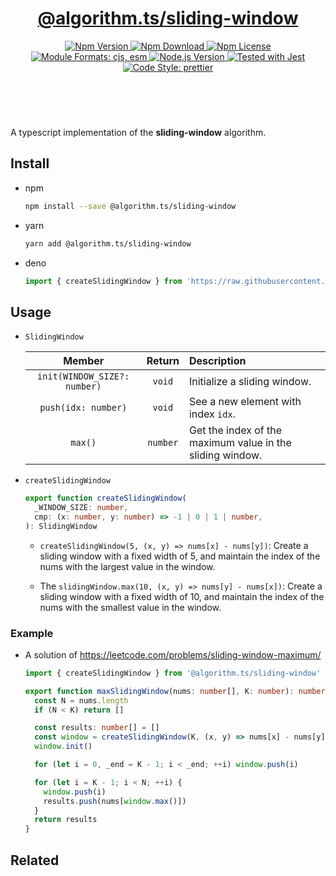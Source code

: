 <header>
  <h1 align="center">
    <a href="https://github.com/guanghechen/algorithm.ts/tree/main/packages/sliding-window#readme">@algorithm.ts/sliding-window</a>
  </h1>
  <div align="center">
    <a href="https://www.npmjs.com/package/@algorithm.ts/sliding-window">
      <img
        alt="Npm Version"
        src="https://img.shields.io/npm/v/@algorithm.ts/sliding-window.svg"
      />
    </a>
    <a href="https://www.npmjs.com/package/@algorithm.ts/sliding-window">
      <img
        alt="Npm Download"
        src="https://img.shields.io/npm/dm/@algorithm.ts/sliding-window.svg"
      />
    </a>
    <a href="https://www.npmjs.com/package/@algorithm.ts/sliding-window">
      <img
        alt="Npm License"
        src="https://img.shields.io/npm/l/@algorithm.ts/sliding-window.svg"
      />
    </a>
    <a href="#install">
      <img
        alt="Module Formats: cjs, esm"
        src="https://img.shields.io/badge/module_formats-cjs%2C%20esm-green.svg"
      />
    </a>
    <a href="https://github.com/nodejs/node">
      <img
        alt="Node.js Version"
        src="https://img.shields.io/node/v/@algorithm.ts/sliding-window"
      />
    </a>
    <a href="https://github.com/facebook/jest">
      <img
        alt="Tested with Jest"
        src="https://img.shields.io/badge/tested_with-jest-9c465e.svg"
      />
    </a>
    <a href="https://github.com/prettier/prettier">
      <img
        alt="Code Style: prettier"
        src="https://img.shields.io/badge/code_style-prettier-ff69b4.svg?style=flat-square"
      />
    </a>
  </div>
</header>
<br/>


A typescript implementation of the **sliding-window** algorithm.


## Install

* npm

  ```bash
  npm install --save @algorithm.ts/sliding-window
  ```

* yarn

  ```bash
  yarn add @algorithm.ts/sliding-window
  ```

* deno

  ```typescript
  import { createSlidingWindow } from 'https://raw.githubusercontent.com/guanghechen/algorithm.ts/main/packages/sliding-window/src/index.ts'
  ```


## Usage

* `SlidingWindow`

  Member                        | Return    |  Description
  :----------------------------:|:---------:|:---------------------------------------
  `init(WINDOW_SIZE?: number)`  | `void`    | Initialize a sliding window.
  `push(idx: number)`           | `void`    | See a new element with index `idx`.
  `max()`                       | `number`  | Get the index of the maximum value in the sliding window.

* `createSlidingWindow`

  ```typescript
  export function createSlidingWindow(
    _WINDOW_SIZE: number,
    cmp: (x: number, y: number) => -1 | 0 | 1 | number,
  ): SlidingWindow
  ```

  - `createSlidingWindow(5, (x, y) => nums[x] - nums[y])`: 
    Create a sliding window with a fixed width of 5, and maintain the index of 
    the nums with the largest value in the window.

  - The `slidingWindow.max(10, (x, y) => nums[y] - nums[x])`:
    Create a sliding window with a fixed width of 10, and maintain the index of 
    the nums with the smallest value in the window.


### Example

* A solution of https://leetcode.com/problems/sliding-window-maximum/

  ```typescript
  import { createSlidingWindow } from '@algorithm.ts/sliding-window'

  export function maxSlidingWindow(nums: number[], K: number): number[] {
    const N = nums.length
    if (N < K) return []

    const results: number[] = []
    const window = createSlidingWindow(K, (x, y) => nums[x] - nums[y])
    window.init()

    for (let i = 0, _end = K - 1; i < _end; ++i) window.push(i)

    for (let i = K - 1; i < N; ++i) {
      window.push(i)
      results.push(nums[window.max()])
    }
    return results
  }
  ```


## Related


[homepage]: https://github.com/guanghechen/algorithm.ts/tree/main/packages/sliding-window#readme